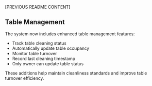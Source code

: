 [PREVIOUS README CONTENT]

## Table Management
The system now includes enhanced table management features:
- Track table cleaning status
- Automatically update table occupancy
- Monitor table turnover
- Record last cleaning timestamp
- Only owner can update table status

These additions help maintain cleanliness standards and improve table turnover efficiency.
